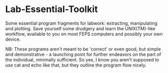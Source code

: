 # Lab-Essential-Toolkit
Some essential program fragments for labwork: extracting, manipulating and plotting. Save yourself some drudgery and learn the UNIX(TM)-like workflow, available to you on most FEPS computers and possibly your own device.

NB:
These programs aren't meant to be 'correct' or even good, but simple and demonstrative - a launching point for further endeavors on the part of the individual, minimally sufficient. So yes, I know you aren't supposed to use cat and echo like that, but they outline the program flow nicely.
